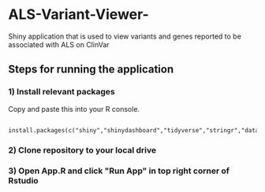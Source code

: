 # ALS-Variant-Viewer-
Shiny application that is used to view variants and genes reported to be associated with ALS on ClinVar

## Steps for running the application
### 1) Install relevant packages 
Copy and paste this into your R console.
```

install.packages(c("shiny","shinydashboard","tidyverse","stringr","data.table","DT","RColorBrewer","plotly"))

```
### 2) Clone repository to your local drive 

### 3) Open App.R and click "Run App" in top right corner of Rstudio



